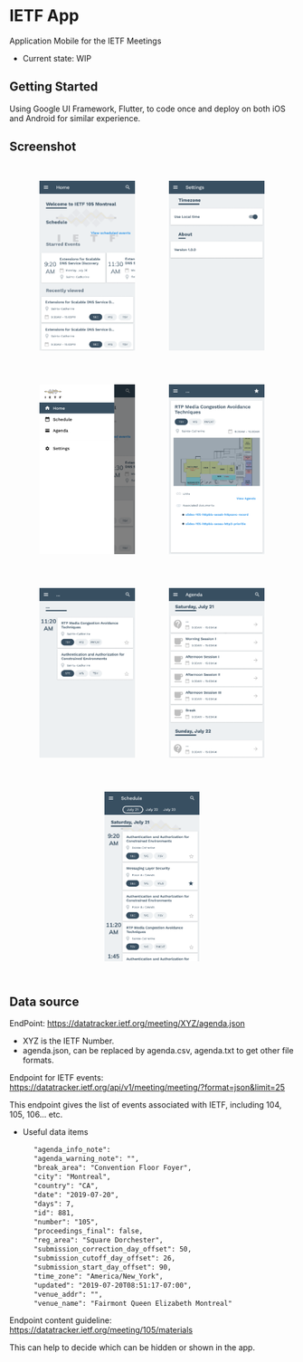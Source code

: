 # IETF App 

Application Mobile for the IETF Meetings

- Current state: WIP

## Getting Started

Using Google UI Framework, Flutter, to code once and deploy on both iOS and Android for similar experience.

## Screenshot

<div class="grid" style=" display: flex;  align-items: center;  flex-wrap: wrap;  justify-content: center;">
      <img src="ui1.png" style=" margin: 10px;  padding: 20px;" alt="" height="300"/>
      <img src="ui2.png" style=" margin: 10px;  padding: 20px;" alt="" height="300"/>
      <img src="ui3.png" style=" margin: 10px;  padding: 20px;" alt="" height="300"/>
      <img src="ui4.png" style=" margin: 10px;  padding: 20px;" alt="" height="300"/>
      <img src="ui5.png" style=" margin: 10px;  padding: 20px;" alt="" height="300"/>
      <img src="ui6.png" style=" margin: 10px;  padding: 20px;" alt="" height="300"/>
      <img src="ui7.png" style=" margin: 10px;  padding: 20px;" alt="" height="300"/>
</div>

## Data source

EndPoint: 
https://datatracker.ietf.org/meeting/XYZ/agenda.json

- XYZ is the IETF Number.
- agenda.json, can be replaced by agenda.csv, agenda.txt to get other file formats.

Endpoint for IETF events:
https://datatracker.ietf.org/api/v1/meeting/meeting/?format=json&limit=25

This endpoint gives the list of events associated with IETF, including 104, 105, 106... etc.
- Useful data items
```
      "agenda_info_note": 
      "agenda_warning_note": "",
      "break_area": "Convention Floor Foyer",
      "city": "Montreal",
      "country": "CA",
      "date": "2019-07-20",
      "days": 7,
      "id": 881,
      "number": "105",
      "proceedings_final": false,
      "reg_area": "Square Dorchester",
      "submission_correction_day_offset": 50,
      "submission_cutoff_day_offset": 26,
      "submission_start_day_offset": 90,
      "time_zone": "America/New_York",
      "updated": "2019-07-20T08:51:17-07:00",
      "venue_addr": "",
      "venue_name": "Fairmont Queen Elizabeth Montreal"
```

Endpoint content guideline:
https://datatracker.ietf.org/meeting/105/materials

This can help to decide which can be hidden or shown in the app.

